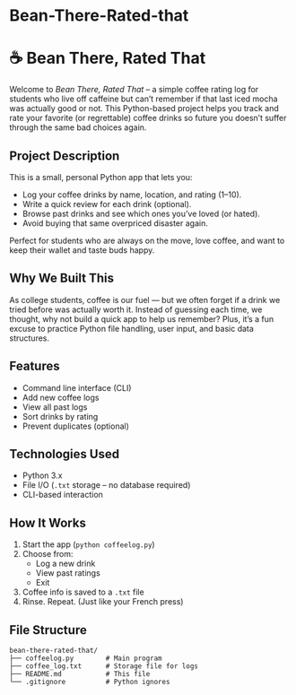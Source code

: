 # Bean-There-Rated-that
# ☕ Bean There, Rated That

Welcome to *Bean There, Rated That* – a simple coffee rating log for students who live off caffeine but can’t remember if that last iced mocha was actually good or not. This Python-based project helps you track and rate your favorite (or regrettable) coffee drinks so future you doesn’t suffer through the same bad choices again.

## Project Description

This is a small, personal Python app that lets you:
- Log your coffee drinks by name, location, and rating (1–10).
- Write a quick review for each drink (optional).
- Browse past drinks and see which ones you’ve loved (or hated).
- Avoid buying that same overpriced disaster again.

Perfect for students who are always on the move, love coffee, and want to keep their wallet and taste buds happy.

## Why We Built This

As college students, coffee is our fuel — but we often forget if a drink we tried before was actually worth it. Instead of guessing each time, we thought, why not build a quick app to help us remember? Plus, it’s a fun excuse to practice Python file handling, user input, and basic data structures.

## Features

- Command line interface (CLI)
- Add new coffee logs
- View all past logs
- Sort drinks by rating
- Prevent duplicates (optional)

## Technologies Used

- Python 3.x
- File I/O (`.txt` storage – no database required)
- CLI-based interaction

## How It Works

1. Start the app (`python coffeelog.py`)
2. Choose from:
   - Log a new drink
   - View past ratings
   - Exit
3. Coffee info is saved to a `.txt` file
4. Rinse. Repeat. (Just like your French press)

## File Structure

```text
bean-there-rated-that/
├── coffeelog.py        # Main program
├── coffee_log.txt      # Storage file for logs
├── README.md           # This file
└── .gitignore          # Python ignores
